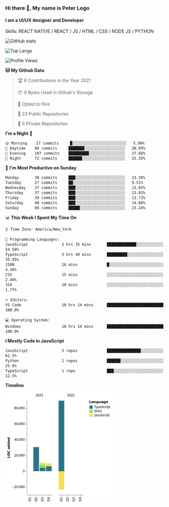### Hi there 👋, My name is Peter Logo
#### I am a UI/UX designer and Developer
Skills: REACT NATIVE / REACT / JS / HTML / CSS / NODE JS / PYTHON

![GitHub stats](https://github-readme-stats.vercel.app/api?username=peterlogo&show_icons=true&count_private=true&theme=dark)

![Top Langs](https://github-readme-stats.vercel.app/api/top-langs/?username=peterlogo&theme=dark&layout=compact)

<!--START_SECTION:waka-->
![Profile Views](http://img.shields.io/badge/Profile%20Views-20-blue)

**🐱 My Github Data** 

> 🏆 6 Contributions in the Year 2021
 > 
> 📦 0 Bytes Used in Github's Storage 
 > 
> 💼 Opted to Hire
 > 
> 📜 23 Public Repositories 
 > 
> 🔑 0 Private Repositories  
 > 
**I'm a Night 🦉** 

```text
🌞 Morning    17 commits     █░░░░░░░░░░░░░░░░░░░░░░░░   5.99% 
🌆 Daytime    88 commits     ███████░░░░░░░░░░░░░░░░░░   30.99% 
🌃 Evening    107 commits    █████████░░░░░░░░░░░░░░░░   37.68% 
🌙 Night      72 commits     ██████░░░░░░░░░░░░░░░░░░░   25.35%

```
📅 **I'm Most Productive on Sunday** 

```text
Monday       38 commits     ███░░░░░░░░░░░░░░░░░░░░░░   13.38% 
Tuesday      27 commits     ██░░░░░░░░░░░░░░░░░░░░░░░   9.51% 
Wednesday    37 commits     ███░░░░░░░░░░░░░░░░░░░░░░   13.03% 
Thursday     37 commits     ███░░░░░░░░░░░░░░░░░░░░░░   13.03% 
Friday       39 commits     ███░░░░░░░░░░░░░░░░░░░░░░   13.73% 
Saturday     40 commits     ███░░░░░░░░░░░░░░░░░░░░░░   14.08% 
Sunday       66 commits     █████░░░░░░░░░░░░░░░░░░░░   23.24%

```


📊 **This Week I Spent My Time On** 

```text
⌚︎ Time Zone: America/New_York

💬 Programming Languages: 
JavaScript               5 hrs 35 mins       █████████████░░░░░░░░░░░░   54.58% 
TypeScript               3 hrs 40 mins       █████████░░░░░░░░░░░░░░░░   35.95% 
JSON                     26 mins             █░░░░░░░░░░░░░░░░░░░░░░░░   4.36% 
CSS                      15 mins             ░░░░░░░░░░░░░░░░░░░░░░░░░   2.46% 
JSX                      10 mins             ░░░░░░░░░░░░░░░░░░░░░░░░░   1.77%

🔥 Editors: 
VS Code                  10 hrs 14 mins      █████████████████████████   100.0%

💻 Operating System: 
Windows                  10 hrs 14 mins      █████████████████████████   100.0%

```

**I Mostly Code in JavaScript** 

```text
JavaScript               5 repos             ███████████████░░░░░░░░░░   62.5% 
Python                   2 repos             ██████░░░░░░░░░░░░░░░░░░░   25.0% 
TypeScript               1 repo              ███░░░░░░░░░░░░░░░░░░░░░░   12.5%

```


**Timeline**

![Chart not found](https://raw.githubusercontent.com/peterlogo/peterlogo/master/charts/bar_graph.png) 


<!--END_SECTION:waka-->


